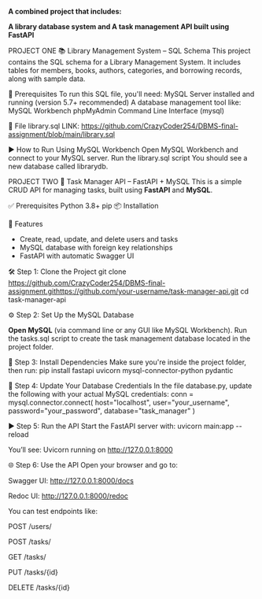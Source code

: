 **A combined project that includes:**

**A library database system and A task management API built using FastAPI**

PROJECT ONE
📚 Library Management System – SQL Schema
This project contains the SQL schema for a Library Management System. It includes tables for members, books, authors, categories, and borrowing records, along with sample data.

🔧 Prerequisites
To run this SQL file, you'll need:
MySQL Server installed and running (version 5.7+ recommended)
A database management tool like:
MySQL Workbench
phpMyAdmin
Command Line Interface (mysql)

📂 File
library.sql 
LINK: https://github.com/CrazyCoder254/DBMS-final-assignment/blob/main/library.sql

▶️ How to Run
Using MySQL Workbench
Open MySQL Workbench and connect to your MySQL server.
Run the library.sql script
You should see a new database called librarydb.

PROJECT TWO
📝 Task Manager API – FastAPI + MySQL
This is a simple CRUD API for managing tasks, built using **FastAPI** and **MySQL**.

✅ Prerequisites
Python 3.8+
pip
📦 Installation


🚀 Features

- Create, read, update, and delete users and tasks
- MySQL database with foreign key relationships
- FastAPI with automatic Swagger UI

🛠️ Step 1: Clone the Project
git clone https://github.com/CrazyCoder254/DBMS-final-assignment.githttps://github.com/your-username/task-manager-api.git
cd task-manager-api

⚙️ Step 2: Set Up the MySQL Database

 **Open MySQL** (via command line or any GUI like MySQL Workbench).
 Run the tasks.sql script to create the task management database located in the project folder.

🧰 Step 3: Install Dependencies
Make sure you're inside the project folder, then run:
pip install fastapi uvicorn mysql-connector-python pydantic

📝 Step 4: Update Your Database Credentials
In the file database.py, update the following with your actual MySQL credentials:
conn = mysql.connector.connect(
    host="localhost",
    user="your_username",
    password="your_password",
    database="task_manager"
)

▶️ Step 5: Run the API
Start the FastAPI server with:
uvicorn main:app --reload

You’ll see:
Uvicorn running on http://127.0.0.1:8000

🌐 Step 6: Use the API
Open your browser and go to:

Swagger UI: http://127.0.0.1:8000/docs

Redoc UI: http://127.0.0.1:8000/redoc

You can test endpoints like:

POST /users/

POST /tasks/

GET /tasks/

PUT /tasks/{id}

DELETE /tasks/{id}

